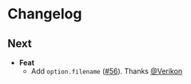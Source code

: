 # Changelog

## Next
- **Feat**
  - Add `option.filename` ([#56](https://github.com/esdocs/esdocs-plugins/pull/56)). Thanks [@Verikon](https://github.com/Verikon)
